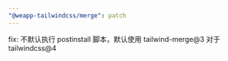 ```yaml
---
"@weapp-tailwindcss/merge": patch
---
```


fix: 不默认执行 postinstall 脚本，默认使用 tailwind-merge@3 对于 tailwindcss@4
